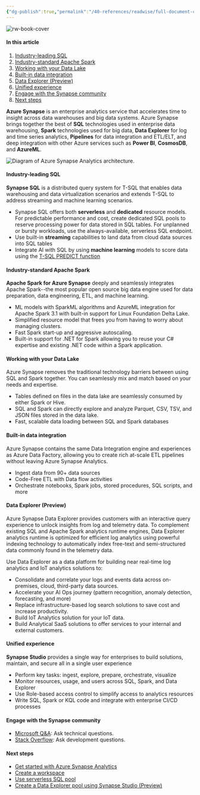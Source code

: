 ```yaml
---
{"dg-publish":true,"permalink":"/40-references/readwise/full-document-contents/what-is-azure-synapse-analytics-azure-synapse-analytics/","tags":["rw/articles"]}
---
```


![rw-book-cover](https://learn.microsoft.com/en-us/media/logos/logo-ms-social.png)

#### In this article

1. [Industry-leading SQL](https://learn.microsoft.com/en-us/azure/synapse-analytics/overview-what-is#industry-leading-sql)
2. [Industry-standard Apache Spark](https://learn.microsoft.com/en-us/azure/synapse-analytics/overview-what-is#industry-standard-apache-spark)
3. [Working with your Data Lake](https://learn.microsoft.com/en-us/azure/synapse-analytics/overview-what-is#working-with-your-data-lake)
4. [Built-in data integration](https://learn.microsoft.com/en-us/azure/synapse-analytics/overview-what-is#built-in-data-integration)
5. [Data Explorer (Preview)](https://learn.microsoft.com/en-us/azure/synapse-analytics/overview-what-is#data-explorer-preview)
6. [Unified experience](https://learn.microsoft.com/en-us/azure/synapse-analytics/overview-what-is#unified-experience)
7. [Engage with the Synapse community](https://learn.microsoft.com/en-us/azure/synapse-analytics/overview-what-is#engage-with-the-synapse-community)
8. [Next steps](https://learn.microsoft.com/en-us/azure/synapse-analytics/overview-what-is#next-steps)

**Azure Synapse** is an enterprise analytics service that accelerates time to insight across data warehouses and big data systems. Azure Synapse brings together the best of **SQL** technologies used in enterprise data warehousing, **Spark** technologies used for big data, **Data Explorer** for log and time series analytics, **Pipelines** for data integration and ETL/ELT, and deep integration with other Azure services such as **Power BI**, **CosmosDB**, and **AzureML**.

![Diagram of Azure Synapse Analytics architecture.](https://learn.microsoft.com/en-us/azure/synapse-analytics/media/overview-what-is/synapse-architecture.png)
#### Industry-leading SQL

**Synapse SQL** is a distributed query system for T-SQL that enables data warehousing and data virtualization scenarios and extends T-SQL to address streaming and machine learning scenarios.

* Synapse SQL offers both **serverless** and **dedicated** resource models. For predictable performance and cost, create dedicated SQL pools to reserve processing power for data stored in SQL tables. For unplanned or bursty workloads, use the always-available, serverless SQL endpoint.
* Use built-in **streaming** capabilities to land data from cloud data sources into SQL tables
* Integrate AI with SQL by using **machine learning** models to score data using the [T-SQL PREDICT function](https://learn.microsoft.com/en-us/sql/t-sql/queries/predict-transact-sql?view=azure-sqldw-latest&preserve-view=true)

#### Industry-standard Apache Spark

**Apache Spark for Azure Synapse** deeply and seamlessly integrates Apache Spark--the most popular open source big data engine used for data preparation, data engineering, ETL, and machine learning.

* ML models with SparkML algorithms and AzureML integration for Apache Spark 3.1 with built-in support for Linux Foundation Delta Lake.
* Simplified resource model that frees you from having to worry about managing clusters.
* Fast Spark start-up and aggressive autoscaling.
* Built-in support for .NET for Spark allowing you to reuse your C# expertise and existing .NET code within a Spark application.

#### Working with your Data Lake

Azure Synapse removes the traditional technology barriers between using SQL and Spark together. You can seamlessly mix and match based on your needs and expertise.

* Tables defined on files in the data lake are seamlessly consumed by either Spark or Hive.
* SQL and Spark can directly explore and analyze Parquet, CSV, TSV, and JSON files stored in the data lake.
* Fast, scalable data loading between SQL and Spark databases

#### Built-in data integration

Azure Synapse contains the same Data Integration engine and experiences as Azure Data Factory, allowing you to create rich at-scale ETL pipelines without leaving Azure Synapse Analytics.

* Ingest data from 90+ data sources
* Code-Free ETL with Data flow activities
* Orchestrate notebooks, Spark jobs, stored procedures, SQL scripts, and more

#### Data Explorer (Preview)

Azure Synapse Data Explorer provides customers with an interactive query experience to unlock insights from log and telemetry data. To complement existing SQL and Apache Spark analytics runtime engines, Data Explorer analytics runtime is optimized for efficient log analytics using powerful indexing technology to automatically index free-text and semi-structured data commonly found in the telemetry data.

Use Data Explorer as a data platform for building near real-time log analytics and IoT analytics solutions to:

* Consolidate and correlate your logs and events data across on-premises, cloud, third-party data sources.
* Accelerate your AI Ops journey (pattern recognition, anomaly detection, forecasting, and more)
* Replace infrastructure-based log search solutions to save cost and increase productivity.
* Build IoT Analytics solution for your IoT data.
* Build Analytical SaaS solutions to offer services to your internal and external customers.

#### Unified experience

**Synapse Studio** provides a single way for enterprises to build solutions, maintain, and secure all in a single user experience

* Perform key tasks: ingest, explore, prepare, orchestrate, visualize
* Monitor resources, usage, and users across SQL, Spark, and Data Explorer
* Use Role-based access control to simplify access to analytics resources
* Write SQL, Spark or KQL code and integrate with enterprise CI/CD processes

#### Engage with the Synapse community

* [Microsoft Q&A](https://learn.microsoft.com/en-us/answers/topics/azure-synapse-analytics.html): Ask technical questions.
* [Stack Overflow](https://stackoverflow.com/questions/tagged/azure-synapse): Ask development questions.

#### Next steps

* [Get started with Azure Synapse Analytics](https://learn.microsoft.com/en-us/azure/synapse-analytics/get-started)
* [Create a workspace](https://learn.microsoft.com/en-us/azure/synapse-analytics/quickstart-create-workspace)
* [Use serverless SQL pool](https://learn.microsoft.com/en-us/azure/synapse-analytics/quickstart-sql-on-demand)
* [Create a Data Explorer pool using Synapse Studio (Preview)](https://learn.microsoft.com/en-us/azure/synapse-analytics/data-explorer/data-explorer-create-pool-studio)
